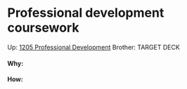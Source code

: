 # Professional development coursework

Up: [1205 Professional Development](1205_professional_development)
Brother:
TARGET DECK





































#### Why:
#### How:









